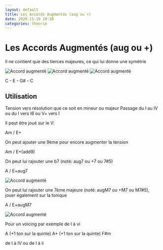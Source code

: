 ```yaml
---
layout: default
title: Les Accords Augmentés (aug ou +)
date: 2020-11-19 10:30
categories: theorie
---
```


# Les Accords Augmentés (aug ou +)

Il ne contient que des tierces majeures, ce qui lui donne une symétrie

![Accord augmenté](https://raw.githubusercontent.com/atouchard/music/master/assets/images/augmented1-tierce.png "Accord augmenté")
![Accord augmenté](https://raw.githubusercontent.com/atouchard/music/master/assets/images/augmented1-symetrie.png "Accord augmenté")
![Accord augmenté](https://raw.githubusercontent.com/atouchard/music/master/assets/images/augmented2-symetrie.png "Accord augmenté")

C - E - G# - C

## Utilisation 

Tension vers résolution que ce soit en mineur ou majeur
Passage du I au IV ou du I vers I6 ou V+ vers I

Il peut être joué sur le V:

Am / E+

On peut ajouter une 9ème pour encore augmenter la tension

Am / E+(add9)

On peut lui rajouter une b7 (noté: aug7 ou +7 ou 7#5)

A / E+aug7

![Accord augmenté](https://raw.githubusercontent.com/atouchard/music/master/assets/images/augmented1-aug7.png "Accord augmenté")

On peut lui rajouter une 7ème majeure (noté: augM7 ou +M7 ou M7#5), jouer également sur la tonique

A / E+augM7

![Accord augmenté](https://raw.githubusercontent.com/atouchard/music/master/assets/images/augmented1-augM7.png "Accord augmenté")

Pour un voicing par exemple de I à vi

A (+1 ton sur la quinte) A+ (+1 ton sur la quinte) F#m

de I à IV ou de I à ii